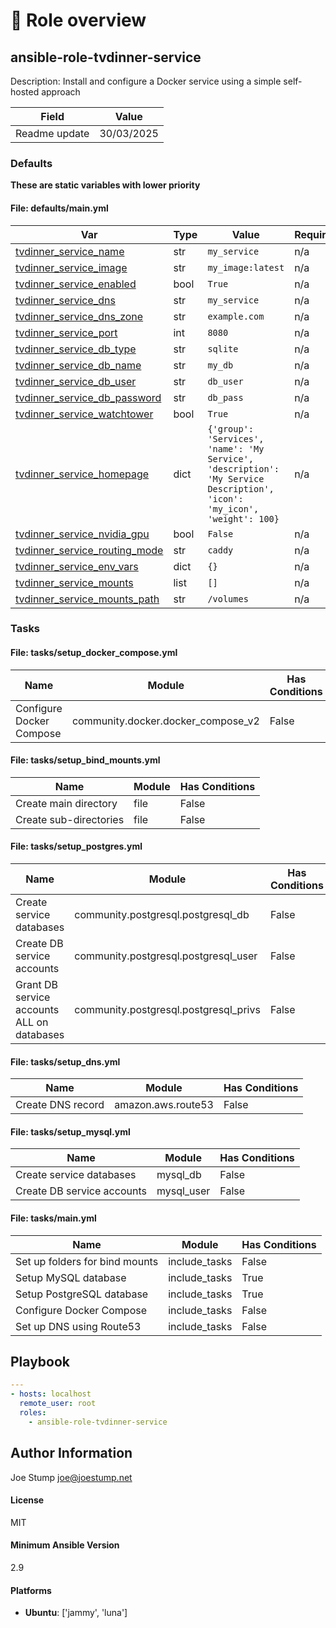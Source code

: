 <!-- DOCSIBLE START -->

# 📃 Role overview

## ansible-role-tvdinner-service



Description: Install and configure a Docker service using a simple self-hosted approach


| Field                | Value           |
|--------------------- |-----------------|
| Readme update        | 30/03/2025 |






### Defaults

**These are static variables with lower priority**

#### File: defaults/main.yml

| Var          | Type         | Value       |Required    | Title       |
|--------------|--------------|-------------|-------------|-------------|
| [tvdinner_service_name](defaults/main.yml#L2)   | str   | `my_service` |    n/a  |  n/a |
| [tvdinner_service_image](defaults/main.yml#L3)   | str   | `my_image:latest` |    n/a  |  n/a |
| [tvdinner_service_enabled](defaults/main.yml#L4)   | bool   | `True` |    n/a  |  n/a |
| [tvdinner_service_dns](defaults/main.yml#L5)   | str   | `my_service` |    n/a  |  n/a |
| [tvdinner_service_dns_zone](defaults/main.yml#L6)   | str   | `example.com` |    n/a  |  n/a |
| [tvdinner_service_port](defaults/main.yml#L7)   | int   | `8080` |    n/a  |  n/a |
| [tvdinner_service_db_type](defaults/main.yml#L8)   | str   | `sqlite` |    n/a  |  n/a |
| [tvdinner_service_db_name](defaults/main.yml#L9)   | str   | `my_db` |    n/a  |  n/a |
| [tvdinner_service_db_user](defaults/main.yml#L10)   | str   | `db_user` |    n/a  |  n/a |
| [tvdinner_service_db_password](defaults/main.yml#L11)   | str   | `db_pass` |    n/a  |  n/a |
| [tvdinner_service_watchtower](defaults/main.yml#L12)   | bool   | `True` |    n/a  |  n/a |
| [tvdinner_service_homepage](defaults/main.yml#L13)   | dict   | `{'group': 'Services', 'name': 'My Service', 'description': 'My Service Description', 'icon': 'my_icon', 'weight': 100}` |    n/a  |  n/a |
| [tvdinner_service_nvidia_gpu](defaults/main.yml#L19)   | bool   | `False` |    n/a  |  n/a |
| [tvdinner_service_routing_mode](defaults/main.yml#L20)   | str   | `caddy` |    n/a  |  n/a |
| [tvdinner_service_env_vars](defaults/main.yml#L21)   | dict   | `{}` |    n/a  |  n/a |
| [tvdinner_service_mounts](defaults/main.yml#L22)   | list   | `[]` |    n/a  |  n/a |
| [tvdinner_service_mounts_path](defaults/main.yml#L23)   | str   | `/volumes` |    n/a  |  n/a |





### Tasks


#### File: tasks/setup_docker_compose.yml

| Name | Module | Has Conditions |
| ---- | ------ | --------- |
| Configure Docker Compose | community.docker.docker_compose_v2 | False |

#### File: tasks/setup_bind_mounts.yml

| Name | Module | Has Conditions |
| ---- | ------ | --------- |
| Create main directory | file | False |
| Create sub-directories | file | False |

#### File: tasks/setup_postgres.yml

| Name | Module | Has Conditions |
| ---- | ------ | --------- |
| Create service databases | community.postgresql.postgresql_db | False |
| Create DB service accounts | community.postgresql.postgresql_user | False |
| Grant DB service accounts ALL on databases | community.postgresql.postgresql_privs | False |

#### File: tasks/setup_dns.yml

| Name | Module | Has Conditions |
| ---- | ------ | --------- |
| Create DNS record | amazon.aws.route53 | False |

#### File: tasks/setup_mysql.yml

| Name | Module | Has Conditions |
| ---- | ------ | --------- |
| Create service databases | mysql_db | False |
| Create DB service accounts | mysql_user | False |

#### File: tasks/main.yml

| Name | Module | Has Conditions |
| ---- | ------ | --------- |
| Set up folders for bind mounts | include_tasks | False |
| Setup MySQL database | include_tasks | True |
| Setup PostgreSQL database | include_tasks | True |
| Configure Docker Compose | include_tasks | False |
| Set up DNS using Route53 | include_tasks | False |




## Playbook

```yml
---
- hosts: localhost
  remote_user: root
  roles:
    - ansible-role-tvdinner-service

```


## Author Information
Joe Stump <joe@joestump.net>

#### License

MIT

#### Minimum Ansible Version

2.9

#### Platforms

- **Ubuntu**: ['jammy', 'luna']

<!-- DOCSIBLE END -->

